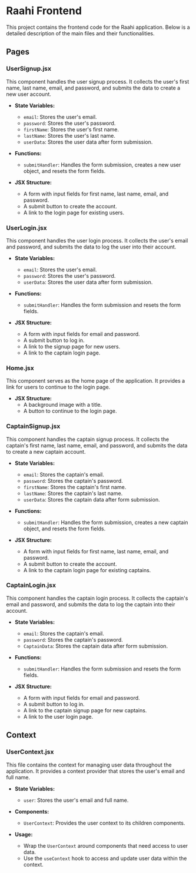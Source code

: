 # Raahi Frontend

This project contains the frontend code for the Raahi application. Below is a detailed description of the main files and their functionalities.

## Pages

### UserSignup.jsx

This component handles the user signup process. It collects the user's first name, last name, email, and password, and submits the data to create a new user account.

- **State Variables:**
  - `email`: Stores the user's email.
  - `password`: Stores the user's password.
  - `firstName`: Stores the user's first name.
  - `lastName`: Stores the user's last name.
  - `userData`: Stores the user data after form submission.

- **Functions:**
  - `submitHandler`: Handles the form submission, creates a new user object, and resets the form fields.

- **JSX Structure:**
  - A form with input fields for first name, last name, email, and password.
  - A submit button to create the account.
  - A link to the login page for existing users.

### UserLogin.jsx

This component handles the user login process. It collects the user's email and password, and submits the data to log the user into their account.

- **State Variables:**
  - `email`: Stores the user's email.
  - `password`: Stores the user's password.
  - `userData`: Stores the user data after form submission.

- **Functions:**
  - `submitHandler`: Handles the form submission and resets the form fields.

- **JSX Structure:**
  - A form with input fields for email and password.
  - A submit button to log in.
  - A link to the signup page for new users.
  - A link to the captain login page.

### Home.jsx

This component serves as the home page of the application. It provides a link for users to continue to the login page.

- **JSX Structure:**
  - A background image with a title.
  - A button to continue to the login page.

### CaptainSignup.jsx

This component handles the captain signup process. It collects the captain's first name, last name, email, and password, and submits the data to create a new captain account.

- **State Variables:**
  - `email`: Stores the captain's email.
  - `password`: Stores the captain's password.
  - `firstName`: Stores the captain's first name.
  - `lastName`: Stores the captain's last name.
  - `userData`: Stores the captain data after form submission.

- **Functions:**
  - `submitHandler`: Handles the form submission, creates a new captain object, and resets the form fields.

- **JSX Structure:**
  - A form with input fields for first name, last name, email, and password.
  - A submit button to create the account.
  - A link to the captain login page for existing captains.

### CaptainLogin.jsx

This component handles the captain login process. It collects the captain's email and password, and submits the data to log the captain into their account.

- **State Variables:**
  - `email`: Stores the captain's email.
  - `password`: Stores the captain's password.
  - `CaptainData`: Stores the captain data after form submission.

- **Functions:**
  - `submitHandler`: Handles the form submission and resets the form fields.

- **JSX Structure:**
  - A form with input fields for email and password.
  - A submit button to log in.
  - A link to the captain signup page for new captains.
  - A link to the user login page.

## Context

### UserContext.jsx

This file contains the context for managing user data throughout the application. It provides a context provider that stores the user's email and full name.

- **State Variables:**
  - `user`: Stores the user's email and full name.

- **Components:**
  - `UserContext`: Provides the user context to its children components.

- **Usage:**
  - Wrap the `UserContext` around components that need access to user data.
  - Use the `useContext` hook to access and update user data within the context.


